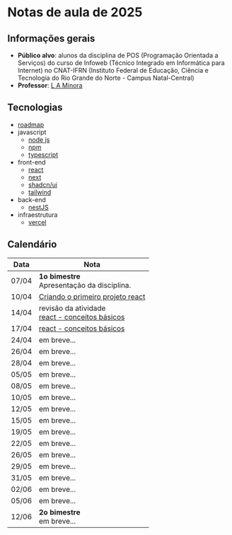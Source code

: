 # Notas de aula de 2025

## Informações gerais

- **Público alvo**: alunos da disciplina de POS (Programação Orientada a Serviços) do curso de Infoweb (Técnico Integrado em Informática para Internet) no CNAT-IFRN (Instituto Federal de Educação, Ciência e Tecnologia do Rio Grande do Norte - Campus Natal-Central)
- **Professor**: [L A Minora](https://github.com/leonardo-minora/)



## Tecnologias

- [roadmap](https://roadmap.sh/)
- javascript
  - [node js](https://nodejs.org/)
  - [npm](https://www.npmjs.com/)
  - [typescript](https://www.typescriptlang.org/)
- front-end
  - [react](https://react.dev/)
  - [next](https://nextjs.org/)
  - [shadcn/ui](https://ui.shadcn.com/)
  - [tailwind](https://tailwindcss.com/)
- back-end
  - [nestJS](https://nestjs.com/)
- infraestrutura
  - [vercel](https://vercel.com/)



## Calendário

| Data  | Nota |
| ----- | ---- |
| 07/04 | **1o bimestre**<br />Apresentação da disciplina. |
| 10/04 | [Criando o primeiro projeto react](https://github.com/infoweb-pos/2025-pos-react-criar-projeto) |
| 14/04 | revisão da atividade<br />[react - conceitos básicos](https://github.com/infoweb-pos/2025-pos-react-conceitos) |
| 17/04 | [react - conceitos básicos](https://github.com/infoweb-pos/2025-pos-react-conceitos) |
| 24/04 | em breve... |
| 26/04 | em breve... |
| 28/04 | em breve... |
| 05/05 | em breve... |
| 08/05 | em breve... |
| 10/05 | em breve... |
| 12/05 | em breve... |
| 15/05 | em breve... |
| 19/05 | em breve... |
| 22/05 | em breve... |
| 26/05 | em breve... |
| 29/05 | em breve... |
| 31/05 | em breve... |
| 02/06 | em breve... |
| 05/06 | em breve... |
| 12/06 | **2o bimestre**<br /> em breve... |